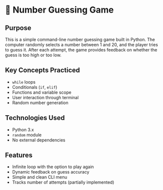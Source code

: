 # 🔢 Number Guessing Game

## Purpose  
This is a simple command-line number guessing game built in Python. The computer randomly selects a number between 1 and 20, and the player tries to guess it. After each attempt, the game provides feedback on whether the guess is too high or too low.

## Key Concepts Practiced  
- `while` loops  
- Conditionals (`if`, `elif`)  
- Functions and variable scope  
- User interaction through terminal  
- Random number generation

## Technologies Used  
- Python 3.x  
- `random` module  
- No external dependencies

## Features  
- Infinite loop with the option to play again  
- Dynamic feedback on guess accuracy  
- Simple and clean CLI menu  
- Tracks number of attempts (partially implemented)
